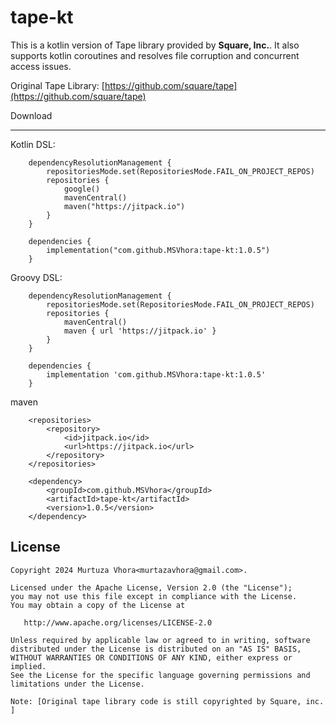 tape-kt
====================

This is a kotlin version of Tape library provided by **Square, Inc.**. It also supports kotlin
coroutines and resolves file corruption and concurrent access issues.

Original Tape Library: [https://github.com/square/tape](https://github.com/square/tape)

Download
______

Kotlin DSL:

```
    dependencyResolutionManagement {
        repositoriesMode.set(RepositoriesMode.FAIL_ON_PROJECT_REPOS)
        repositories {
            google()
            mavenCentral()
            maven("https://jitpack.io")
        }
    }

    dependencies {
        implementation("com.github.MSVhora:tape-kt:1.0.5")
    }

```

Groovy DSL:

```
    dependencyResolutionManagement {
        repositoriesMode.set(RepositoriesMode.FAIL_ON_PROJECT_REPOS)
        repositories {
            mavenCentral()
            maven { url 'https://jitpack.io' }
        }
    }
            
    dependencies {
        implementation 'com.github.MSVhora:tape-kt:1.0.5'
    }
```

maven

```
	<repositories>
		<repository>
		    <id>jitpack.io</id>
		    <url>https://jitpack.io</url>
		</repository>
	</repositories>
	
	<dependency>
	    <groupId>com.github.MSVhora</groupId>
	    <artifactId>tape-kt</artifactId>
	    <version>1.0.5</version>
	</dependency>
```

License
-------

    Copyright 2024 Murtuza Vhora<murtazavhora@gmail.com>.

    Licensed under the Apache License, Version 2.0 (the "License");
    you may not use this file except in compliance with the License.
    You may obtain a copy of the License at

       http://www.apache.org/licenses/LICENSE-2.0

    Unless required by applicable law or agreed to in writing, software
    distributed under the License is distributed on an "AS IS" BASIS,
    WITHOUT WARRANTIES OR CONDITIONS OF ANY KIND, either express or implied.
    See the License for the specific language governing permissions and
    limitations under the License.

    Note: [Original tape library code is still copyrighted by Square, inc. ]
